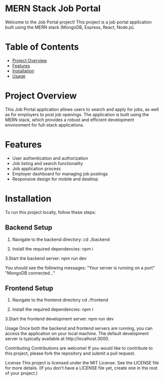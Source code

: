 # MERN Stack Job Portal

Welcome to the Job Portal project! This project is a job portal application built using the MERN stack (MongoDB, Express, React, Node.js).

# Table of Contents

- [Project Overview](#project-overview)
- [Features](#features)
- [Installation](#installation)
- [Usage](#usage)

# Project Overview

This Job Portal application allows users to search and apply for jobs, as well as for employers to post job openings. The application is built using the MERN stack, which provides a robust and efficient development environment for full-stack applications.

# Features

- User authentication and authorization
- Job listing and search functionality
- Job application process
- Employer dashboard for managing job postings
- Responsive design for mobile and desktop

# Installation

To run this project locally, follow these steps:

## Backend Setup

1. Navigate to the backend directory:
   cd ./backend

2. Install the required dependencies:
   npm i

3.Start the backend server:
  npm run dev
  
You should see the following messages:
"Your server is running on a port"
"MongoDB connected..."

## Frontend Setup
1. Navigate to the frontend directory
   cd ./frontend
   
2. Install the required dependencies:
   npm i
   
3.Start the frontend development server:
npm run dev

Usage
Once both the backend and frontend servers are running, you can access the application on your local machine. The default development server is typically available at http://localhost:3000.

Contributing
Contributions are welcome! If you would like to contribute to this project, please fork the repository and submit a pull request.   

License
This project is licensed under the MIT License. See the LICENSE file for more details.  (If you don't have a LICENSE file yet, create one in the root of your project.)
